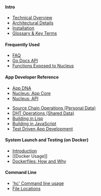 #### Intro
 - [Technical Overview](http://github.com/metacurrency/holochain/wiki)
 - [Architectural Details](Architecture)
 - [Installation](../#installation)
 - [Glossary & Key Terms](Glossary)

#### Frequently Used
 - [FAQ](FAQ)
 - [Go Docs API](https://godoc.org/github.com/metacurrency/holochain)
 - [Functions Exposed to Nucleus](App-Development-API)

#### App Developer Reference
 - [App DNA](App-DNA)
 - [Nucleus: App Core](App-Development)
 - [Nucleus: API](App-Development-API)
<!-- - [Building in P3](Building-in-P3) -->
 - [Source Chain Operations (Personal Data)](Chain-Operations)
 - [DHT Operations (Shared Data)](DHT-Operations)
 - [Building in Lisp](Building-in-Lisp)
 - [Building in JavaScript](Building-in-JavaScript)
 - [Test Driven App Development](App-Testing) 

#### System Launch and Testing (on Docker)
 - [Introduction](Holochain-Development-Introduction)
 - [[Docker Usage]]
 - [Dockerfiles: How and Why](dayzeerationale)

#### Command Line
 - ['hc' Command line usage](hc-Command)
 - [File Locations](File-Locations)

